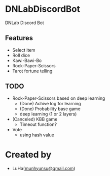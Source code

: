 # DNLabDiscordBot
DNLab Discord Bot

## Features
- Select item
- Roll dice
- Kawi-Bawi-Bo
- Rock-Paper-Scissors
- Tarot fortune telling

## TODO
- Rock-Paper-Scissors based on deep learning
  - (Done) Achive log for learning
  - (Done) Probability base game
  - deep learning (1 or 2 layers)
- (Canceled) KBB game
  - Timeout function?
- Vote
  - using hash value

# Created by
- LuHa(munhyunsu@gmail.com)

